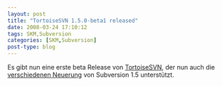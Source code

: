 ```yaml
---
layout: post
title: "TortoiseSVN 1.5.0-beta1 released"
date: 2008-03-24 17:10:12
tags: SKM,Subversion
categories: [SKM,Subversion]
post-type: blog
---
```

Es gibt nun eine erste beta Release von <a href="http://www.tortoisesvn.org"  title="TortoiseSVN">TortoiseSVN</a>, der nun auch die <a href="http://tortoisesvn.tigris.org/tsvn_1.5_releasenotes.html"  title="Release Notes 1.5">verschiedenen Neuerung</a> von Subversion 1.5 unterstützt.
